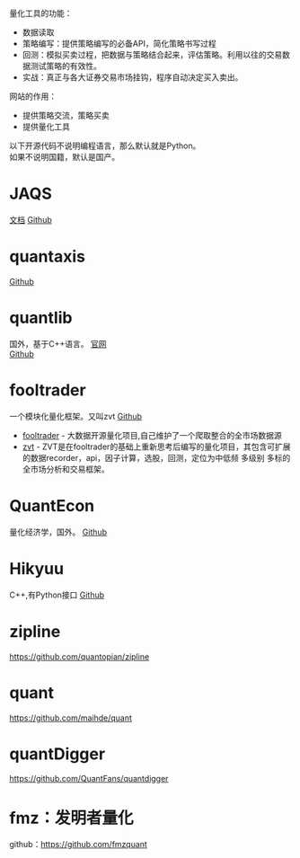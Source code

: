 量化工具的功能：
* 数据读取
* 策略编写：提供策略编写的必备API，简化策略书写过程
* 回测：模拟买卖过程，把数据与策略结合起来，评估策略。利用以往的交易数据测试策略的有效性。  
* 实战：真正与各大证券交易市场挂钩，程序自动决定买入卖出。

网站的作用：
* 提供策略交流，策略买卖
* 提供量化工具


以下开源代码不说明编程语言，那么默认就是Python。  
如果不说明国籍，默认是国产。  
# JAQS
[文档](https://jaqs.readthedocs.io/zh_CN/latest/)
[Github](https://github.com/quantOS-org/jaqs)

# quantaxis
[Github](https://github.com/QUANTAXIS/QUANTAXIS)

# quantlib
国外，基于C++语言。
[官网](https://www.quantlib.org/)  
[Github](https://github.com/lballabio/QuantLib)

# fooltrader
一个模块化量化框架。又叫zvt
[Github](https://github.com/zvtvz/zvt)
* [fooltrader](https://github.com/foolcage/fooltrader) - 大数据开源量化项目,自己维护了一个爬取整合的全市场数据源
* [zvt](https://github.com/zvtvz/zvt) - ZVT是在fooltrader的基础上重新思考后编写的量化项目，其包含可扩展的数据recorder，api，因子计算，选股，回测，定位为中低频 多级别 多标的 全市场分析和交易框架。

# QuantEcon
量化经济学，国外。
[Github](https://github.com/QuantEcon/QuantEcon.py)

# Hikyuu
C++,有Python接口
[Github](https://github.com/fasiondog/hikyuu)

# zipline
https://github.com/quantopian/zipline

# quant
https://github.com/maihde/quant

# quantDigger
https://github.com/QuantFans/quantdigger

# fmz：发明者量化
github：https://github.com/fmzquant